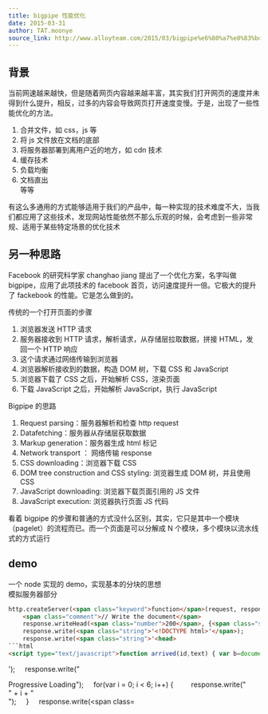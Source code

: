 ```yaml
---
title: bigpipe 性能优化
date: 2015-03-31
author: TAT.moonye
source_link: http://www.alloyteam.com/2015/03/bigpipe%e6%80%a7%e8%83%bd%e4%bc%98%e5%8c%96/
---
```


<!-- {% raw %} - for jekyll -->

## 背景

当前网速越来越快，但是随着网页内容越来越丰富，其实我们打开网页的速度并未得到什么提升，相反，过多的内容会导致网页打开速度变慢。于是，出现了一些性能优化的方法。  
1. 合并文件，如 css，js 等  
2. 将 js 文件放在文档的底部  
3. 将服务器部署到离用户近的地方，如 cdn 技术  
4. 缓存技术  
5. 负载均衡  
6. 文档直出  
等等

有这么多通用的方式能够适用于我们的产品中，每一种实现的技术难度不大，当我们都应用了这些技术，发现网站性能依然不那么乐观的时候，会考虑到一些非常规、适用于某些特定场景的优化技术

## 另一种思路

Facebook 的研究科学家 changhao jiang 提出了一个优化方案，名字叫做 bigpipe，应用了此项技术的 facebook 首页，访问速度提升一倍。它极大的提升了 fackebook 的性能。它是怎么做到的。

传统的一个打开页面的步骤

1.  浏览器发送 HTTP 请求
2.  服务器接收到 HTTP 请求，解析请求，从存储层拉取数据，拼接 HTML，发回一个 HTTP 响应
3.  这个请求通过网络传输到浏览器
4.  浏览器解析接收到的数据，构造 DOM 树，下载 CSS 和 JavaScript
5.  浏览器下载了 CSS 之后，开始解析 CSS，渲染页面
6.  下载 JavaScript 之后，开始解析 JavaScript，执行 JavaScript

Bigpipe 的思路

1.  Request parsing：服务器解析和检查 http request
2.  Datafetching：服务器从存储层获取数据
3.  Markup generation：服务器生成 html 标记
4.  Network transport ： 网络传输 response
5.  CSS downloading：浏览器下载 CSS
6.  DOM tree construction and CSS styling: 浏览器生成 DOM 树，并且使用 CSS
7.  JavaScript downloading: 浏览器下载页面引用的 JS 文件
8.  JavaScript execution: 浏览器执行页面 JS 代码

看着 bigpipe 的步骤和普通的方式没什么区别，其实，它只是其中一个模块（pagelet）的流程而已。而一个页面是可以分解成 N 个模块，多个模块以流水线式的方式运行

## demo

一个 node 实现的 demo，实现基本的分块的思想  
模拟服务器部分

````html
http.createServer(<span class="keyword">function</span>(request, response) {
    <span class="comment">// Write the document</span>
    response.writeHead(<span class="number">200</span>, {<span class="string">"Content-Type"</span> : <span class="string">"text/html"</span>});
    response.write(<span class="string">'<!DOCTYPE html>'</span>);
    response.write(<span class="string">'<head>
```html
<script type="text/javascript">function arrived(id,text) { var b=document.getElementById(id); b.innerHTML = text; }</script>
````

'</span>);
    response.write(<span class="string">"</head><body><div>Progressive Loading"</span>);
    <span class="keyword">for</span>(<span class="keyword">var</span> i = <span class="number">0</span>; i &lt; <span class="number">6</span>; i++) {
        response.write(<span class="string">"<div id='"</span> + i + <span class="string">"'>"</span> + i + <span class="string">"</div>"</span>);
    }
    response.write(&lt;span class=

```

```


<!-- {% endraw %} - for jekyll -->